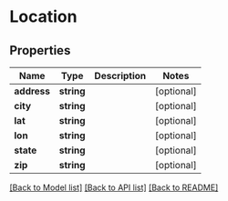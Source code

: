 # Location

## Properties
Name | Type | Description | Notes
------------ | ------------- | ------------- | -------------
**address** | **string** |  | [optional] 
**city** | **string** |  | [optional] 
**lat** | **string** |  | [optional] 
**lon** | **string** |  | [optional] 
**state** | **string** |  | [optional] 
**zip** | **string** |  | [optional] 

[[Back to Model list]](README.md#documentation-for-models) [[Back to API list]](README.md#documentation-for-api-endpoints) [[Back to README]](README.md)


